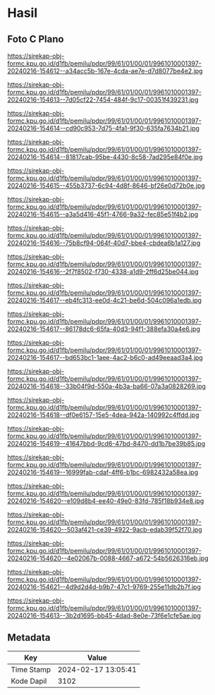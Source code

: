 # Hasil

## Foto C Plano

https://sirekap-obj-formc.kpu.go.id/d1fb/pemilu/pdpr/99/61/01/00/01/9961010001397-20240216-154612--a34acc5b-167e-4cda-ae7e-d7d8077be4e2.jpg

https://sirekap-obj-formc.kpu.go.id/d1fb/pemilu/pdpr/99/61/01/00/01/9961010001397-20240216-154613--7d05cf22-7454-484f-9c17-00351f439231.jpg

https://sirekap-obj-formc.kpu.go.id/d1fb/pemilu/pdpr/99/61/01/00/01/9961010001397-20240216-154614--cd90c953-7d75-4fa1-9f30-635fa7634b21.jpg

https://sirekap-obj-formc.kpu.go.id/d1fb/pemilu/pdpr/99/61/01/00/01/9961010001397-20240216-154614--81817cab-95be-4430-8c58-7ad295e84f0e.jpg

https://sirekap-obj-formc.kpu.go.id/d1fb/pemilu/pdpr/99/61/01/00/01/9961010001397-20240216-154615--455b3737-6c94-4d8f-8646-bf26e0d72b0e.jpg

https://sirekap-obj-formc.kpu.go.id/d1fb/pemilu/pdpr/99/61/01/00/01/9961010001397-20240216-154615--a3a5d416-45f1-4766-9a32-fec85e51f4b2.jpg

https://sirekap-obj-formc.kpu.go.id/d1fb/pemilu/pdpr/99/61/01/00/01/9961010001397-20240216-154616--75b8cf94-064f-40d7-bbe4-cbdea6b1a127.jpg

https://sirekap-obj-formc.kpu.go.id/d1fb/pemilu/pdpr/99/61/01/00/01/9961010001397-20240216-154616--2f7f8502-f730-4338-a1d9-2ff6d25be044.jpg

https://sirekap-obj-formc.kpu.go.id/d1fb/pemilu/pdpr/99/61/01/00/01/9961010001397-20240216-154617--eb4fc313-ee0d-4c21-be6d-504c096a1edb.jpg

https://sirekap-obj-formc.kpu.go.id/d1fb/pemilu/pdpr/99/61/01/00/01/9961010001397-20240216-154617--86178dc6-65fa-40d3-94f1-388efa30a4e6.jpg

https://sirekap-obj-formc.kpu.go.id/d1fb/pemilu/pdpr/99/61/01/00/01/9961010001397-20240216-154617--bd653bc1-1aee-4ac2-b6c0-ad49eeaad3a4.jpg

https://sirekap-obj-formc.kpu.go.id/d1fb/pemilu/pdpr/99/61/01/00/01/9961010001397-20240216-154618--33b04f9d-550a-4b3a-ba66-07a3a0828269.jpg

https://sirekap-obj-formc.kpu.go.id/d1fb/pemilu/pdpr/99/61/01/00/01/9961010001397-20240216-154618--df0e6157-15e5-4dea-942a-140992c4ffdd.jpg

https://sirekap-obj-formc.kpu.go.id/d1fb/pemilu/pdpr/99/61/01/00/01/9961010001397-20240216-154619--41647bbd-9cd6-47bd-8470-dd1b7be39b85.jpg

https://sirekap-obj-formc.kpu.go.id/d1fb/pemilu/pdpr/99/61/01/00/01/9961010001397-20240216-154619--16999fab-cdaf-4ff6-b1bc-6982432a58ea.jpg

https://sirekap-obj-formc.kpu.go.id/d1fb/pemilu/pdpr/99/61/01/00/01/9961010001397-20240216-154620--e109d8b4-ee40-49e0-83fd-785f18b934e8.jpg

https://sirekap-obj-formc.kpu.go.id/d1fb/pemilu/pdpr/99/61/01/00/01/9961010001397-20240216-154620--503af421-ce39-4922-9acb-edab39f52f70.jpg

https://sirekap-obj-formc.kpu.go.id/d1fb/pemilu/pdpr/99/61/01/00/01/9961010001397-20240216-154620--4e02067b-0088-4667-a672-54b5626316eb.jpg

https://sirekap-obj-formc.kpu.go.id/d1fb/pemilu/pdpr/99/61/01/00/01/9961010001397-20240216-154621--4d9d2d4d-b9b7-47c1-9769-255e11db2b7f.jpg

https://sirekap-obj-formc.kpu.go.id/d1fb/pemilu/pdpr/99/61/01/00/01/9961010001397-20240216-154613--3b2d1695-bb45-4dad-8e0e-73f6e1cfe5ae.jpg


## Metadata

| Key        | Value               |
| ---------- | ------------------- |
| Time Stamp | 2024-02-17 13:05:41 |
| Kode Dapil | 3102                |



